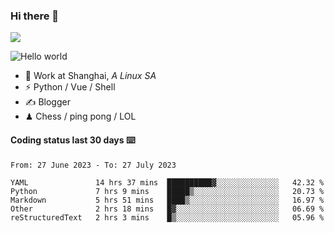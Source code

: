 ### Hi there 👋
![](https://komarev.com/ghpvc/?username=Xuhandsome)


<img src="https://github-readme-stats.vercel.app/api?username=XuHandsome&show_icons=true&theme=merko" alt="Hello world">

<br/>

- 🍻  Work at Shanghai, _A Linux SA_
- ⚡  Python / Vue / Shell
- ✍️  Blogger
- ♟  Chess / ping pong / LOL

#### Coding status last 30 days ⌨️

<!--START_SECTION:waka-->

```text
From: 27 June 2023 - To: 27 July 2023

YAML               14 hrs 37 mins  ██████████▓░░░░░░░░░░░░░░   42.32 %
Python             7 hrs 9 mins    █████▒░░░░░░░░░░░░░░░░░░░   20.73 %
Markdown           5 hrs 51 mins   ████▒░░░░░░░░░░░░░░░░░░░░   16.97 %
Other              2 hrs 18 mins   █▓░░░░░░░░░░░░░░░░░░░░░░░   06.69 %
reStructuredText   2 hrs 3 mins    █▒░░░░░░░░░░░░░░░░░░░░░░░   05.96 %
```

<!--END_SECTION:waka-->
